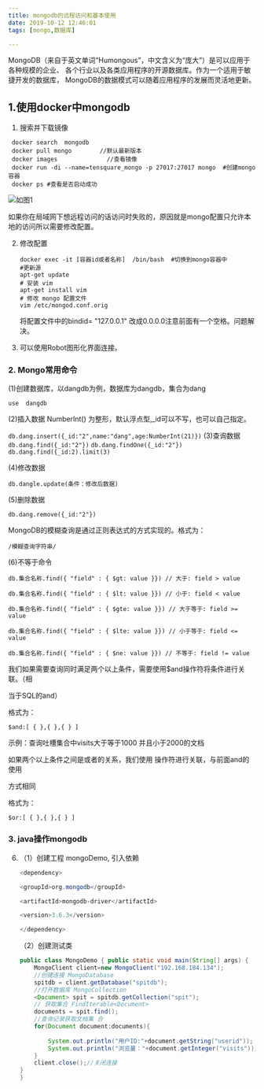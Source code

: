 ```yaml
---
title: mongodb的远程访问和基本使用
date: 2019-10-12 12:46:01
tags: [mongo,数据库]

---
```

MongoDB（来自于英文单词“Humongous”，中文含义为“庞大”）是可以应用于各种规模的企业、
各个行业以及各类应用程序的开源数据库。作为一个适用于敏捷开发的数据库，
MongoDB的数据模式可以随着应用程序的发展而灵活地更新。
<!-- more-->
## 1.使用docker中mongodb

1. 搜索并下载镜像
  ```Linux命令
   docker search  mongodb
   docker pull mongo        //默认最新版本
   docker images              //查看镜像
   docker run -di --name=tensquare_mongo ‐p 27017:27017 mongo  #创建mongo容器
   docker ps #查看是否启动成功
  ```

   ![如图1](https://danglea.gitee.io/blog/assets/mongo1.png)
  
  如果你在局域网下想远程访问的话访问时失败的，原因就是mongo配置只允许本地的访问所以需要修改配置。
  
2. 修改配置

   ```Linux命令
   docker exec -it [容器id或者名称]  /bin/bash  #切换到mongo容器中
   #更新源
   apt-get update
   # 安装 vim
   apt-get install vim
   # 修改 mongo 配置文件
   vim /etc/mongod.conf.orig
   ```

   将配置文件中的bindid= "127.0.0.1" 改成0.0.0.0注意前面有一个空格。问题解决。

3. 可以使用Robot图形化界面连接。

### 2. Mongo常用命令

   (1)创建数据库，以dangdb为例，数据库为dangdb，集合为dang

   `use  dangdb `

   (2)插入数据   NumberInt() 为整形，默认浮点型,_id可以不写，也可以自己指定。

   `db.dang.insert({_id:"2",name:"dang",age:NumberInt(21)})`
   (3)查询数据
   `db.dang.find({_id:"2"})`
   `db.dang.findOne({_id:"2"})`
   `db.dang.find({_id:2).limit(3)`

   (4)修改数据

   `db.dangle.update(条件：修改后数据)`

   (5)删除数据

   `db.dang.remove({_id:"2"})`

   MongoDB的模糊查询是通过正则表达式的方式实现的。格式为： 

   `/模糊查询字符串/ `

   (6)不等于命令

   `db.集合名称.find({ "field" : { $gt: value }}) // 大于: field > value `

   `db.集合名称.find({ "field" : { $lt: value }}) // 小于: field < value `

   `db.集合名称.find({ "field" : { $gte: value }}) // 大于等于: field >= value `

   `db.集合名称.find({ "field" : { $lte: value }}) // 小于等于: field <= value `

   `db.集合名称.find({ "field" : { $ne: value }}) // 不等于: field != value`

   我们如果需要查询同时满足两个以上条件，需要使用$and操作符将条件进行关联。（相 

   当于SQL的and） 

   格式为： 

   `$and:[ { },{ },{ } ]` 

   示例：查询吐槽集合中visits大于等于1000 并且小于2000的文档 

   如果两个以上条件之间是或者的关系，我们使用 操作符进行关联，与前面and的使用 

   方式相同 

   格式为： 

   `$or:[ { },{ },{ } ] `

### 3. java操作mongodb

6. （1）创建工程 mongoDemo, 引入依赖 

   ```java
   <dependency> 
   
   <groupId>org.mongodb</groupId> 
   
   <artifactId>mongodb‐driver</artifactId> 
   
   <version>3.6.3</version> 
   
   </dependency> 
   
   ```

   （2）创建测试类 

   ```java
   public class MongoDemo { public static void main(String[] args) {
       MongoClient client=new MongoClient("192.168.184.134");
       //创建连接 MongoDatabase            
       spitdb = client.getDatabase("spitdb");
       //打开数据库 MongoCollection
       <Document> spit = spitdb.getCollection("spit");
       // 获取集合 FindIterable<Document>        
       documents = spit.find();
       //查询记录获取文档集 合 
       for(Document document:documents){ 
         
           System.out.println("用户ID:"+document.getString("userid"));                           
		   System.out.println("浏览量："+document.getInteger("visits")); 
       }
       client.close();//关闭连接
   } 
   }
   ```

   